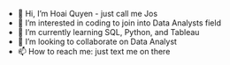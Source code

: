 - 👋 Hi, I’m Hoai Quyen - just call me Jos
- 👀 I’m interested in coding to join into Data Analysts field
- 🌱 I’m currently learning SQL, Python, and Tableau  
- 💞️ I’m looking to collaborate on Data Analyst
- 📫 How to reach me: just text me on there

<!---
hoaiquyen2000/hoaiquyen2000 is a ✨ special ✨ repository because its `README.md` (this file) appears on your GitHub profile.
You can click the Preview link to take a look at your changes.
--->
